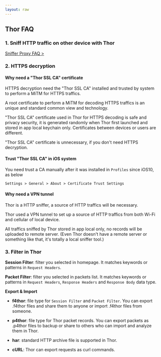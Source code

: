 ```yaml
---
layout: raw
---
```


## Thor FAQ

### 1. Sniff HTTP traffic on other device with Thor

[Sniffer Proxy FAQ >](../proxy-en/doc.md)

### 2. HTTPS decryption

#### Why need a "Thor SSL CA" certificate

HTTPS decryption need the "Thor SSL CA" installed and trusted by system to perform a MiTM for HTTPS traffics.

 A root certificate to perform a MiTM for decoding HTTPS traffics is an unique and standard common view and technology. 


"Thor SSL CA" certificate used in Thor for HTTPS decoding is safe and privacy security, it is generated randomly when Thor first launched and stored in app local keychain only.
Certificates between devices or users are different.

"Thor SSL CA" certificate is unnecessary, if you don't need HTTPS decryption.


#### Trust "Thor SSL CA" in iOS system

You need trust a CA manually after it was installed in `Profiles` since iOS10, as below


`Settings > General > About > Certificate Trust Settings`


#### Why need a VPN tunnel

Thor is a HTTP sniffer, a source of HTTP traffics will be necessary.

Thor used a VPN tunnel to set up a source of HTTP traffics from both Wi-Fi and cellular of local device.

All traffics sniffed by Thor stored in app local only, no records will be uploaded to remote server. (Even Thor doesn't have a remote server or something like that, it's totally a local sniffer tool.) 


### 3. Filter in Thor

**Session Filter**: filter you selected in homepage. It matches keywords or patterns in `Request Headers`.


**Packet Filter**: filter you selected in packets list. It matches keywords or patterns in `Request Headers`, `Response Headers` and `Response Body` data type.


**Export & Import**
* **f4thor**: file type for `Session Filter` and `Packet Filter`. You can export .f4thor files and share them to anyone or import .f4thor files from someone.

* **p4thor**: file type for Thor packet records. You can export packets as .p4thor files to backup or share to others who can import and analyze them in Thor.

* **har**: standard HTTP archive file is supported in Thor.

* **cURL**: Thor can export requests as curl commands.


